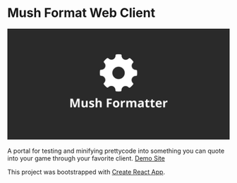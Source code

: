 # Mush Format Web Client
![header](mushformatter.jpg)

A portal for testing and minifying prettycode into something you can quote into your game through your favorite client.  [Demo Site](https://mush-format.herokuapp.com)

This project was bootstrapped with [Create React App](https://github.com/facebook/create-react-app).

